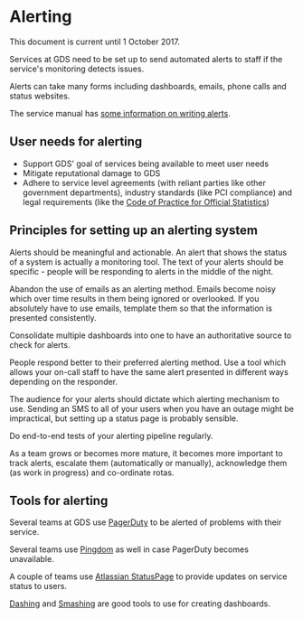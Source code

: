 # Alerting

This document is current until 1 October 2017.

Services at GDS need to be set up to send automated alerts
to staff if the service's monitoring detects issues.

Alerts can take many forms including dashboards, emails,
phone calls and status websites.

The service manual has [some information on writing alerts][service_manual_alerts].

[service_manual_alerts]: https://www.gov.uk/service-manual/technology/monitoring-the-status-of-your-service#writing-alerts

## User needs for alerting

- Support GDS' goal of services being available to meet user needs
- Mitigate reputational damage to GDS
- Adhere to service level agreements (with reliant parties like other government departments), industry standards (like PCI compliance) and legal requirements (like the [Code of Practice for Official Statistics][stats_law])

[stats_law]: https://gss.civilservice.gov.uk/about/code-of-practice/

## Principles for setting up an alerting system

Alerts should be meaningful and actionable. An alert that shows
the status of a system is actually a monitoring tool. The text of
your alerts should be specific - people will be responding to alerts
in the middle of the night.

Abandon the use of emails as an alerting method. Emails become noisy
which over time results in them being ignored or overlooked. If you
absolutely have to use emails, template them so that the information
is presented consistently.

Consolidate multiple dashboards into one to have an authoritative
source to check for alerts.

People respond better to their preferred alerting method. Use a tool
which allows your on-call staff to have the same alert presented in
different ways depending on the responder.

The audience for your alerts should dictate which alerting
mechanism to use. Sending an SMS to all of your users when
you have an outage might be impractical, but setting up
a status page is probably sensible.

Do end-to-end tests of your alerting pipeline regularly.

As a team grows or becomes more mature, it becomes more important to
track alerts, escalate them (automatically or manually), acknowledge them
(as work in progress) and co-ordinate rotas.

## Tools for alerting

Several teams at GDS use [PagerDuty](https://www.pagerduty.com/) to be
alerted of problems with their service.

Several teams use [Pingdom](https://www.pingdom.com/) as well
in case PagerDuty becomes unavailable.

A couple of teams use [Atlassian StatusPage](https://www.statuspage.io/) to
provide updates on service status to users.

[Dashing](http://dashing.io/) and [Smashing](https://github.com/Smashing/smashing)
are good tools to use for creating dashboards.
